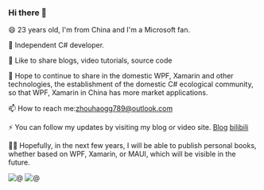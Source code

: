 ### Hi there 👋

😄 23 years old, I'm from China and I'm a Microsoft fan.

🔭 Independent C# developer.

🌱 Like to share blogs, video tutorials, source code

💬 Hope to continue to share in the domestic WPF, Xamarin and other technologies, the establishment of the domestic C# ecological community, so that WPF, Xamarin in China has more market applications.

📫 How to reach me:zhouhaogg789@outlook.com

⚡ You can follow my updates by visiting my blog or video site.
[Blog](https://www.cnblogs.com/zh7791/)
[bilibili](https://space.bilibili.com/32497462)

👼🏻 Hopefully, in the next few years, I will be able to publish personal books, whether based on WPF, Xamarin, or MAUI, which will be visible in the future.

![@](https://github-readme-stats.vercel.app/api?username=henjigg&show_icons=true)
![@](https://github-readme-stats.vercel.app/api/top-langs/?username=henjigg)
